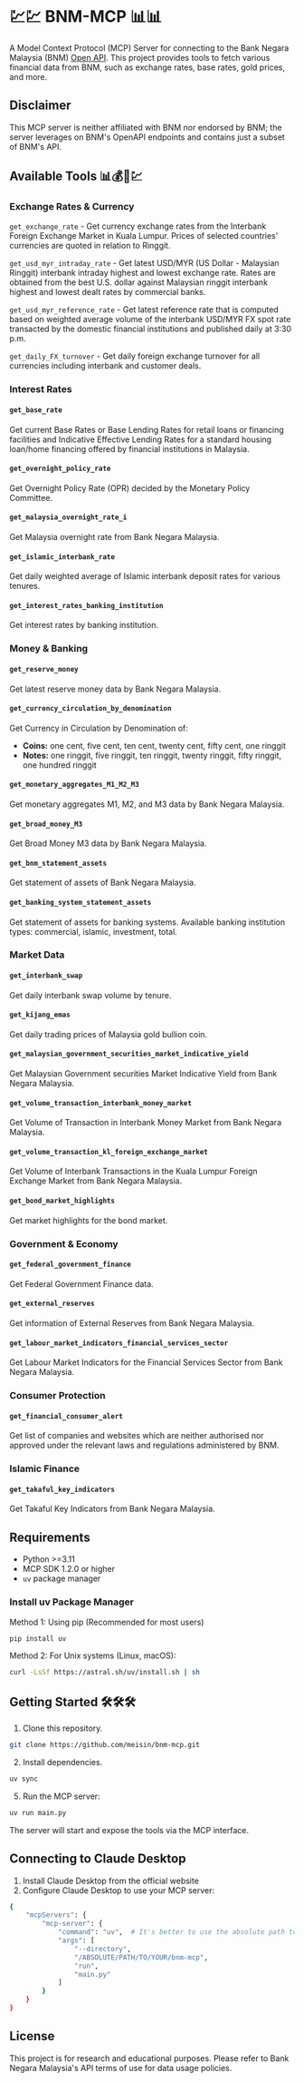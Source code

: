 # 💹💹 BNM-MCP 📊📊

A Model Context Protocol (MCP) Server for connecting to the Bank Negara Malaysia (BNM) [Open API](https://apikijangportal.bnm.gov.my/openapi).
This project provides tools to fetch various financial data from BNM, such as exchange rates, base rates, gold prices, and more.

## Disclaimer
This MCP server is neither affiliated with BNM nor endorsed by BNM; the server leverages on BNM's OpenAPI endpoints and contains just a subset of BNM's API. 

## Available Tools 📊💰🏦💹

### Exchange Rates & Currency

`get_exchange_rate` - Get currency exchange rates from the Interbank Foreign Exchange Market in Kuala Lumpur. Prices of selected countries' currencies are quoted in relation to Ringgit.

`get_usd_myr_intraday_rate` - Get latest USD/MYR (US Dollar - Malaysian Ringgit) interbank intraday highest and lowest exchange rate. Rates are obtained from the best U.S. dollar against Malaysian ringgit interbank highest and lowest dealt rates by commercial banks.

`get_usd_myr_reference_rate` - Get latest reference rate that is computed based on weighted average volume of the interbank USD/MYR FX spot rate transacted by the domestic financial institutions and published daily at 3:30 p.m.

`get_daily_FX_turnover` - Get daily foreign exchange turnover for all currencies including interbank and customer deals.

### Interest Rates

#### `get_base_rate`
Get current Base Rates or Base Lending Rates for retail loans or financing facilities and Indicative Effective Lending Rates for a standard housing loan/home financing offered by financial institutions in Malaysia.

#### `get_overnight_policy_rate`
Get Overnight Policy Rate (OPR) decided by the Monetary Policy Committee.

#### `get_malaysia_overnight_rate_i`
Get Malaysia overnight rate from Bank Negara Malaysia.

#### `get_islamic_interbank_rate`
Get daily weighted average of Islamic interbank deposit rates for various tenures.

#### `get_interest_rates_banking_institution`
Get interest rates by banking institution.

### Money & Banking

#### `get_reserve_money`
Get latest reserve money data by Bank Negara Malaysia.

#### `get_currency_circulation_by_denomination`
Get Currency in Circulation by Denomination of:
- **Coins:** one cent, five cent, ten cent, twenty cent, fifty cent, one ringgit
- **Notes:** one ringgit, five ringgit, ten ringgit, twenty ringgit, fifty ringgit, one hundred ringgit

#### `get_monetary_aggregates_M1_M2_M3`
Get monetary aggregates M1, M2, and M3 data by Bank Negara Malaysia.

#### `get_broad_money_M3`
Get Broad Money M3 data by Bank Negara Malaysia.

#### `get_bnm_statement_assets`
Get statement of assets of Bank Negara Malaysia.

#### `get_banking_system_statement_assets`
Get statement of assets for banking systems. Available banking institution types: commercial, islamic, investment, total.

### Market Data

#### `get_interbank_swap`
Get daily interbank swap volume by tenure.

#### `get_kijang_emas`
Get daily trading prices of Malaysia gold bullion coin.

#### `get_malaysian_government_securities_market_indicative_yield`
Get Malaysian Government securities Market Indicative Yield from Bank Negara Malaysia.

#### `get_volume_transaction_interbank_money_market`
Get Volume of Transaction in Interbank Money Market from Bank Negara Malaysia.

#### `get_volume_transaction_kl_foreign_exchange_market`
Get Volume of Interbank Transactions in the Kuala Lumpur Foreign Exchange Market from Bank Negara Malaysia.

#### `get_bond_market_highlights`
Get market highlights for the bond market.

### Government & Economy

#### `get_federal_government_finance`
Get Federal Government Finance data.

#### `get_external_reserves`
Get information of External Reserves from Bank Negara Malaysia.

#### `get_labour_market_indicators_financial_services_sector`
Get Labour Market Indicators for the Financial Services Sector from Bank Negara Malaysia.

### Consumer Protection

#### `get_financial_consumer_alert`
Get list of companies and websites which are neither authorised nor approved under the relevant laws and regulations administered by BNM.

### Islamic Finance

#### `get_takaful_key_indicators`
Get Takaful Key Indicators from Bank Negara Malaysia.

## Requirements

- Python >=3.11
- MCP SDK 1.2.0 or higher
- `uv` package manager

### Install uv Package Manager

Method 1: Using pip (Recommended for most users)
```sh
pip install uv
```
Method 2: For Unix systems (Linux, macOS):
```sh
curl -LsSf https://astral.sh/uv/install.sh | sh
```

## Getting Started 🛠️🛠️🛠️

1. Clone this repository.
```sh
git clone https://github.com/meisin/bnm-mcp.git
```

2. Install dependencies.
```sh
uv sync
```

5. Run the MCP server:

```sh
uv run main.py
```

The server will start and expose the tools via the MCP interface.

## Connecting to Claude Desktop
1. Install Claude Desktop from the official website
2. Configure Claude Desktop to use your MCP server:
```sh
{
    "mcpServers": {
        "mcp-server": {
            "command": "uv",  # It's better to use the absolute path to the uv command
            "args": [
                "--directory",
                "/ABSOLUTE/PATH/TO/YOUR/bnm-mcp",
                "run",
                "main.py"
            ]
        }
    }
}
```

## License

This project is for research and educational purposes. Please refer to Bank Negara Malaysia's API terms of use for data usage policies.

